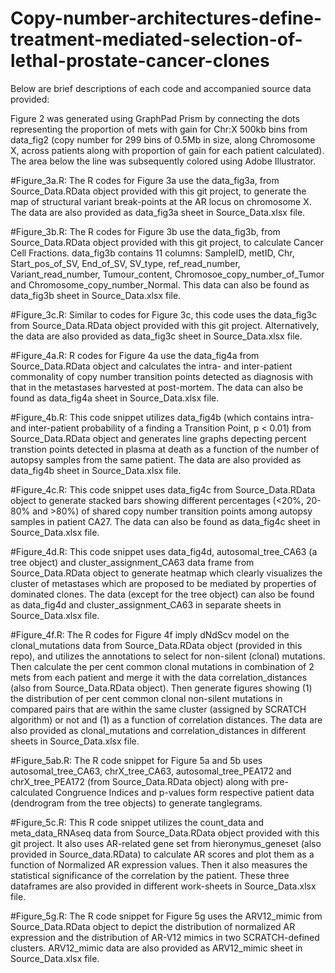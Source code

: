# Copy-number-architectures-define-treatment-mediated-selection-of-lethal-prostate-cancer-clones

Below are brief descriptions of each code and accompanied source data provided:


Figure 2 was generated using GraphPad Prism by connecting the dots representing the proportion of mets with gain for Chr:X 500kb bins from data_fig2 (copy number for 299 bins of 0.5Mb in size, along Chromosome X, across patients along with proportion of gain for each patient calculated). The area below the line was subsequently colored using Adobe Illustrator.

#Figure_3a.R:
The R codes for Figure 3a use the data_fig3a, from Source_Data.RData object provided with this git project, to generate the map of structural variant break-points at the AR locus on chromosome X. The data are also provided as data_fig3a sheet in Source_Data.xlsx file. 

#Figure_3b.R:
The R codes for Figure 3b use the data_fig3b, from Source_Data.RData object provided with this git project, to calculate Cancer Cell Fractions. data_fig3b contains 11 columns: SampleID, metID, Chr, Start_pos_of_SV, End_of_SV, SV_type, ref_read_number, Variant_read_number, Tumour_content, Chromosoe_copy_number_of_Tumor and Chromosome_copy_number_Normal. This data can also be found as data_fig3b sheet in Source_Data.xlsx file.

#Figure_3c.R:
Similar to codes for Figure 3c, this code uses the data_fig3c from Source_Data.RData object provided with this git project.  Alternatively, the data are also provided as data_fig3c sheet in Source_Data.xlsx file.

#Figure_4a.R:
R codes for Figure 4a use the data_fig4a from Source_Data.RData object and calculates the intra- and inter-patient commonality of copy number transition points detected as diagnosis with that in the metastases harvested at post-mortem. The data can also be found as data_fig4a sheet in Source_Data.xlsx file.

#Figure_4b.R:
This code snippet utilizes data_fig4b (which contains intra- and inter-patient probability of a finding a Transition Point, p < 0.01) from Source_Data.RData object and generates line graphs depecting percent transtion points detected in plasma at death as a function of the number of autopsy samples from the same patient. The data are also provided as data_fig4b sheet in Source_Data.xlsx file.

#Figure_4c.R:
This code snippet uses data_fig4c from Source_Data.RData object to generate stacked bars showing different percentages (<20%, 20-80% and >80%) of shared copy number transition points among autopsy samples in patient CA27. The data can also be found as data_fig4c sheet in Source_Data.xlsx file.


#Figure_4d.R:
This code snippet uses data_fig4d, autosomal_tree_CA63 (a tree object) and cluster_assignment_CA63 data frame from Source_Data.RData object to generate heatmap which clearly visualizes the cluster of metastases which are proposed to be mediated by properties of dominated clones. The data (except for the tree object) can also be found as data_fig4d and cluster_assignment_CA63 in separate sheets in Source_Data.xlsx file.


#Figure_4f.R:
The R codes for Figure 4f imply dNdScv model on the clonal_mutations data from Source_Data.RData object (provided in this repo), and utilizes the annotations to select for non-silent (clonal) mutations. Then calculate the per cent common clonal mutations in combination of 2 mets from each patient and merge it with the data correlation_distances (also from Source_Data.RData object). Then generate figures showing (1) the distribution of per cent common clonal non-silent mutations in compared pairs that are within the same cluster (assigned by SCRATCH algorithm) or not and (1) as a function of correlation distances. The data are also provided as clonal_mutations and correlation_distances in different sheets in Source_Data.xlsx file.

#Figure_5ab.R:
The R code snippet for Figure 5a and 5b uses autosomal_tree_CA63, chrX_tree_CA63, autosomal_tree_PEA172 and chrX_tree_PEA172 (from Source_Data.RData object) along with pre-calculated Congruence Indices and p-values form respective patient data (dendrogram from the tree objects) to generate tanglegrams.

#Figure_5c.R:
This R code snippet utilizes the count_data and meta_data_RNAseq data from Source_Data.RData object provided with this git project. It also uses AR-related gene set from hieronymus_geneset (also provided in Source_data.RData) to calculate AR scores and plot them as a function of Normalized AR expression values. Then it also measures the statistical significance of the correlation by the patient. These three dataframes are also provided in different work-sheets in Source_Data.xlsx file.

#Figure_5g.R:
The R code snippet for Figure 5g uses the ARV12_mimic from Source_Data.RData object to depict the distribution of normalized AR expression and the distribution of AR-V12 mimics in two SCRATCH-defined clusters. ARV12_mimic data are also provided as  ARV12_mimic sheet in Source_Data.xlsx file.





